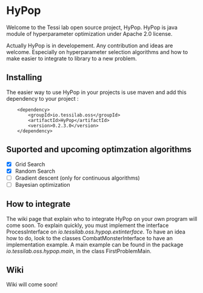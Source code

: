 # HyPop

Welcome to the Tessi lab open source project, HyPop. 
HyPop is java module of hyperparameter optimization under Apache 2.0 license.


Actually HyPop is in developement. Any contribution and ideas are welcome. Especially on hyperparameter selection algorithms and how to make easier to integrate to library to a new problem. 

## Installing 

The easier way to use HyPop in your projects is use maven and add this dependency to your project : 

        <dependency>
            <groupId>io.tessilab.oss</groupId>
            <artifactId>HyPop</artifactId>
            <version>0.2.3.0</version>
        </dependency>

## Suported and upcoming optimzation algorithms 

- [x] Grid Search 
- [x] Random Search 
- [ ] Gradient descent (only for continuous algorithms)
- [ ] Bayesian optimization

## How to integrate

The wiki page that explain who to integrate HyPop on your own program will come soon. 
To explain quickly, you must implement the interface ProcessInterface on _io.tessilab.oss.hypop.extinterface_.
To have an idea how to do, look to the classes CombatMonsterInterface to have an implementation example. A main example can be found in the package _io.tessilab.oss.hypop.main_, in the class FirstProblemMain. 

## Wiki
Wiki will come soon!
